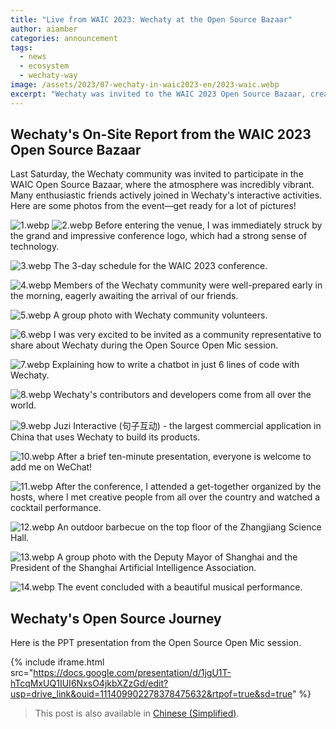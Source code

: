 ```yaml
---
title: "Live from WAIC 2023: Wechaty at the Open Source Bazaar"
author: aiamber
categories: announcement
tags:
  - news
  - ecosystem
  - wechaty-way
image: /assets/2023/07-wechaty-in-waic2023-en/2023-waic.webp
excerpt: "Wechaty was invited to the WAIC 2023 Open Source Bazaar, creating a lively and interactive atmosphere. This post captures the highlights from the event, including our community's engagement and presentations."
---
```


## Wechaty's On-Site Report from the WAIC 2023 Open Source Bazaar

Last Saturday, the Wechaty community was invited to participate in the WAIC Open Source Bazaar, where the atmosphere was incredibly vibrant. Many enthusiastic friends actively joined in Wechaty's interactive activities. Here are some photos from the event—get ready for a lot of pictures!

![1.webp](/assets/2023/07-wechaty-in-waic2023-en/1.webp)
![2.webp](/assets/2023/07-wechaty-in-waic2023-en/2.webp)
Before entering the venue, I was immediately struck by the grand and impressive conference logo, which had a strong sense of technology.

![3.webp](/assets/2023/07-wechaty-in-waic2023-en/3.webp)
The 3-day schedule for the WAIC 2023 conference.

![4.webp](/assets/2023/07-wechaty-in-waic2023-en/4.webp)
Members of the Wechaty community were well-prepared early in the morning, eagerly awaiting the arrival of our friends.

![5.webp](/assets/2023/07-wechaty-in-waic2023-en/5.webp)
A group photo with Wechaty community volunteers.

![6.webp](/assets/2023/07-wechaty-in-waic2023-en/6.webp)
I was very excited to be invited as a community representative to share about Wechaty during the Open Source Open Mic session.

![7.webp](/assets/2023/07-wechaty-in-waic2023-en/7.webp)
Explaining how to write a chatbot in just 6 lines of code with Wechaty.

![8.webp](/assets/2023/07-wechaty-in-waic2023-en/8.webp)
Wechaty's contributors and developers come from all over the world.

![9.webp](/assets/2023/07-wechaty-in-waic2023-en/9.webp)
Juzi Interactive (句子互动) - the largest commercial application in China that uses Wechaty to build its products.

![10.webp](/assets/2023/07-wechaty-in-waic2023-en/10.webp)
After a brief ten-minute presentation, everyone is welcome to add me on WeChat!

![11.webp](/assets/2023/07-wechaty-in-waic2023-en/11.webp)
After the conference, I attended a get-together organized by the hosts, where I met creative people from all over the country and watched a cocktail performance.

![12.webp](/assets/2023/07-wechaty-in-waic2023-en/12.webp)
An outdoor barbecue on the top floor of the Zhangjiang Science Hall.

![13.webp](/assets/2023/07-wechaty-in-waic2023-en/13.webp)
A group photo with the Deputy Mayor of Shanghai and the President of the Shanghai Artificial Intelligence Association.

![14.webp](/assets/2023/07-wechaty-in-waic2023-en/14.webp)
The event concluded with a beautiful musical performance.

## Wechaty's Open Source Journey

Here is the PPT presentation from the Open Source Open Mic session.

{% include iframe.html src="https://docs.google.com/presentation/d/1jgU1T-hTcqMxUQ1IUI6NxsO4jkbXZzGd/edit?usp=drive_link&ouid=111409902278378475632&rtpof=true&sd=true" %}

> This post is also available in [Chinese (Simplified)](/2023/07/08/wechaty-in-waic2023/).
